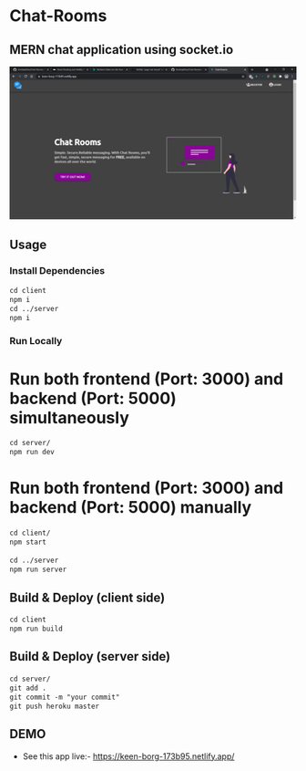 # Chat-Rooms

## MERN chat application using socket.io

![screenshot](https://github.com/AmitrajitDas/Chat-Rooms/blob/main/client/src/assets/screenshot.png)

## Usage

### Install Dependencies

```
cd client
npm i
cd ../server
npm i
```

### Run Locally

# Run both frontend (Port: 3000) and backend (Port: 5000) simultaneously

```
cd server/
npm run dev
```

# Run both frontend (Port: 3000) and backend (Port: 5000) manually

```
cd client/
npm start

cd ../server
npm run server
```

## Build & Deploy (client side)

```
cd client
npm run build

```

## Build & Deploy (server side)

```
cd server/
git add .
git commit -m "your commit"
git push heroku master

```

## DEMO

- See this app live:- https://keen-borg-173b95.netlify.app/

```

```
